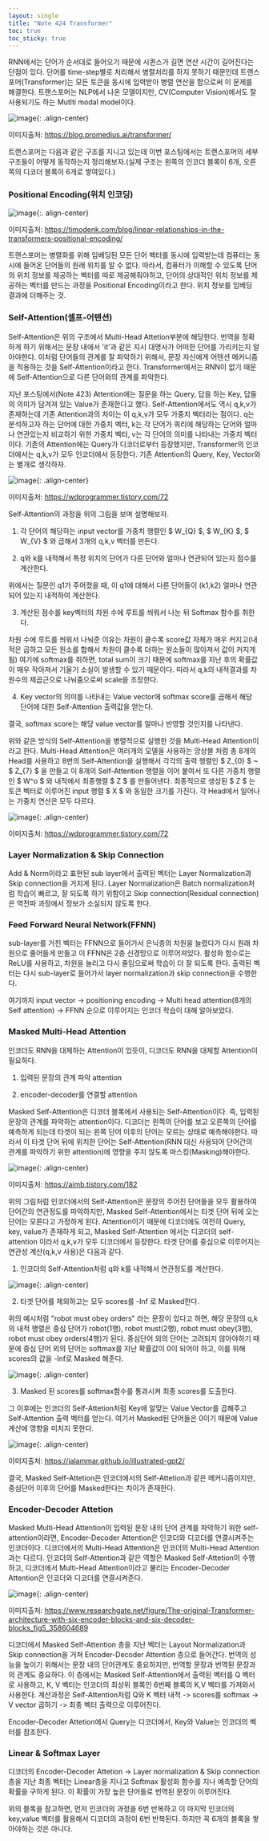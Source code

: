 ```yaml
---
layout: single
title: "Note 424 Transformer"
toc: true
toc_sticky: true
---
```


RNN에서는 단어가 순서대로 들어오기 때문에 시퀸스가 길면 연산 시간이 길어진다는 단점이 있다. 단어를 time-step별로 처리해서 병렬처리를 하지 못하기 때문인데 트랜스포머(Transformer)는
모든 토큰을 동시에 입력받아 병렬 연산을 함으로써 이 문제를 해결한다. 트랜스포머는 NLP에서 나온 모델이지만, CV(Computer Vision)에서도 잘 사용되기도 하는 Mutlti modal model이다.

![image](https://user-images.githubusercontent.com/97672187/167523948-5f1751a7-7008-4f2b-808a-94f200cf790c.png){: .align-center}

이미지출처: https://blog.promedius.ai/transformer/

트랜스포머는 다음과 같은 구조를 지니고 있는데 이번 포스팅에서는 트랜스포머의 세부 구조들이 어떻게 동작하는지 정리해보자.(실제 구조는 왼쪽의 인코더 블록이 6개, 
오른쪽의 디코더 블록이 6개로 쌓여있다.)

### Positional Encoding(위치 인코딩)

![image](https://user-images.githubusercontent.com/97672187/167524104-618f964d-33b8-4ba8-a83a-83959e0d5706.png){:. align-center}

이미지출처: https://timodenk.com/blog/linear-relationships-in-the-transformers-positional-encoding/

트랜스포머는 병렬화를 위해 임베딩된 모든 단어 벡터를 동시에 입력받는데 컴퓨터는 동시에 들어온 단어들의 원래 위치를 알 수 없다. 따라서, 컴퓨터가 이해할 수 있도록 단어의 위치 정보를
제공하는 벡터를 따로 제공해줘야하고, 단어의 상대적인 위치 정보를 제공하는 벡터를 만드는 과정을 Positional Encoding이라고 한다. 위치 정보를 임베딩 결과에 더해주는 것.

### Self-Attention(셀프-어텐션)
Self-Attention은 위의 구조에서 Multi-Head Attetion부분에 해당한다. 번역을 정확하게 하기 위해서는 문장 내에서 'it'과 같은 지시 대명사가 어떠한 단어를 가리키는지 알아야한다. 이처럼
단어들의 관계를 잘 파악하기 위해서, 문장 자신에게 어텐션 메커니즘을 적용하는 것을 Self-Attention이라고 한다. Transformer에서는 RNN이 없기 때문에 Self-Attention으로 
다른 단어와의 관계를 파악한다.

지난 포스팅에서(Note 423) Attention에는 질문을 하는 Query, 답을 하는 Key, 답들의 의미가 담겨져 있는 Value가 존재한다고 했다. Self-Attention에서도 역시 q,k,v가 존재하는데
기존 Attention과의 차이는 이 q,k,v가 모두 가중치 벡터라는 점이다. q는 분석하고자 하는 단어에 대한 가중치 벡터, k는 각 단어가 쿼리에 해당하는 단어와 얼마나 연관있는지 비교하기
위한 가중치 벡터, v는 각 단어의 의미를 나타내는 가중치 벡터이다. 기존의 Attention에는 Query가 디코더로부터 등장했지만, Transformer의 인코더에서는 q,k,v가 모두 인코더에서 등장한다. 기존 Attention의 Query, Key, Vector와는 별개로 생각하자.

![image](https://user-images.githubusercontent.com/97672187/167525285-ab215251-ca38-44be-8085-253fd0d19501.png){: .align-center}

이미지출처: https://wdprogrammer.tistory.com/72

Self-Attention의 과정을 위의 그림을 보며 설명해보자.

1) 각 단어의 해당하는 input vector를 가중치 행렬인 $ W_{Q} $, $ W_{K} $, $ W_{V} $ 와 곱해서 3개의 q,k,v 벡터를 만든다.

2) q와 k를 내적해서 특정 위치의 단어가 다른 단어와 얼마나 연관되어 있는지 점수를 계산한다.

위에서는 질문인 q1가 주어졌을 때, 이 q1에 대해서 다른 단어들이 (k1,k2) 얼마나 연관되어 있는지 내적하여 계산한다.

3) 계산된 점수를 key벡터의 차원 수에 루트를 씌워서 나눈 뒤 Softmax 함수를 취한다.

차원 수에 루트를 씌워서 나눠준 이유는 차원이 클수록 score값 자체가 매우 커지고(내적은 곱하고 모든 원소를 합해서 차원이 클수록 더하는 원소들이 많아져서 값이 커지게 됨) 여기에 softmax를 취하면, 
total sum이 크기 때문에 softmax를 지난 후의 확률값이 매우 작아져서 기울기 소실이 발생할 수 있기 때문이다. 따라서 q,k의 내적결과를 차원수의 제곱근으로 나눠줌으로써 scale을 조정한다.

4) Key vector의 의미를 나타내는 Value vector에 softmax score를 곱해서 해당 단어에 대한 Self-Attention 출력값을 얻는다. 

결국, softmax score는 해당 value vector를 얼마나 반영할 것인지를 나타낸다.

위와 같은 방식의 Self-Attention을 병렬적으로 실행한 것을 Multi-Head Attention이라고 한다. Multi-Head Attention은 여러개의 모델을 사용하는 앙상블 처럼 
총 8개의 Head를 사용하고 8번의 Self-Attention을 실행해서 각각의 출력 행렬인 $ Z_{0} $ ~ $ Z_{7} $ 을 만들고 이 8개의 Self-Attention 행렬을 이어 붙여서 또 다른 가중치 행렬인 $ W^o $ 와 내적에서 최종행렬 $ Z $ 를 만들어낸다. 최종적으로
생성된 $ Z $ 는 토큰 벡터로 이루어진 input 행렬 $ X $ 와 동일한 크기를 가진다. 각 Head에서 일어나는 가중치 연산은 모두 다르다.

![image](https://user-images.githubusercontent.com/97672187/167526656-81887995-b23c-4955-b502-df880247d2ef.png){: .align-center}

이미지출처: https://wdprogrammer.tistory.com/72

### Layer Normalization & Skip Connection
Add & Norm이라고 표현된 sub layer에서 출력된 벡터는 Layer Normalization과 Skip connection을 거치게 된다. Layer Normalization은 Batch normalization처럼 학습이 빠르고,
잘 되도록 하기 위함이고 Skip connection(Residual connection)은 역전파 과정에서 정보가 소실되지 않도록 한다.

### Feed Forward Neural Network(FFNN)
sub-layer를 거친 벡터는 FFNN으로 들어가서 은닉층의 차원을 늘렸다가 다시 원래 차원으로 줄어들게 만들고 이 FFNN은 2층 신경망으로 이루어져있다. 활성화 함수로는 ReLU를 사용하고, 차원을 늘리고
다시 줄임으로써 학습이 더 잘 되도록 한다. 출력된 벡터는 다시 sub-layer로 들어가서 layer normalization과 skip connection을 수행한다. 

여기까지 input vector -> positioning encoding -> Multi head attention(8개의 Self attention) -> FFNN 순으로 이루어지는 인코더 학습이 대해 알아보았다.

### Masked Multi-Head Attention
인코더도 RNN을 대체하는 Attention이 있듯이, 디코더도 RNN을 대체할 Attention이 필요하다.

1. 입력된 문장의 관계 파악 attention
 
2. encoder-decoder를 연결할 attention

Masked Self-Attention은 디코더 블록에서 사용되는 Self-Attention이다. 즉, 입력된 문장의 관계를 파악하는 attention이다. 디코더는 왼쪽의 단어를 보고 오른쪽의 단어를 예측하게 되는데 타겟이 되는 왼쪽 단어 이후의 단어는
모르는 상태로 예측해야한다. 따라서 이 타겟 단어 뒤에 위치한 단어는 Self-Attention(RNN 대신 사용되어 단어간의 관계를 파악하기 위한 attention)에 영향을 주지 않도록 마스킹(Masking)해야한다.

![image](https://user-images.githubusercontent.com/97672187/167809303-8c04510c-630d-4299-bd6e-ea17fd484558.png){: .align-center}

이미지출처: https://aimb.tistory.com/182

위의 그림처럼 인코더에서의 Self-Attention은 문장의 주어진 단어들을 모두 활용하여 단어간의 연관정도를 파악하지만, Masked Self-Attention에서는 타겟 단어 뒤에 오는 단어는
모른다고 가정하게 된다. Attention이기 때문에 디코더에도 여전히 Query, key, value가 존재하게 되고, Masked Self-Attention 에서는 디코더의 self-attention 이라서 q,k,v가
모두 디코더에서 등장한다. 타겟 단어를 중심으로 이루어지는 연관성 계산(q,k,v 사용)은 다음과 같다.

1) 인코더의 Self-Attention처럼 q와 k를 내적해서 연관정도를 계산한다.

![image](https://user-images.githubusercontent.com/97672187/167540720-a654be69-e2a9-49e1-bf1b-f05d0ad8efb7.png){: .align-center}

2) 타겟 단어를 제외하고는 모두 scores를 -Inf 로 Masked한다.

위의 예시처럼 "robot must obey orders" 라는 문장이 있다고 하면, 해당 문장의 q,k의 내적 행렬은 중심 단어가 robot(1행), robot must(2행), robot must obey(3행), robot must obey orders(4행)가 된다. 중심단어 외의 단어는 고려되지 않아야하기 때문에 중심 단어 외의 단어는 softmax를 지난 확률값이 0이 되어야 하고, 이를 위해 scores의 값을 -Inf로 Masked 해준다.

![image](https://user-images.githubusercontent.com/97672187/167541256-2101e843-5f6a-4ee3-b737-acdcc8ce937e.png){: .align-center}

3) Masked 된 scores를 softmax함수를 통과시켜 최종 scores를 도출한다.

그 이후에는 인코더의 Self-Attetion처럼 Key에 알맞는 Value Vector를 곱해주고 Self-Attention 출력 벡터를 얻는다. 여기서 Masked된 단어들은 0이기 때문에 Value 계산에 영향을 미치지 못한다.

![image](https://user-images.githubusercontent.com/97672187/167541315-6fb8c1bc-f9c7-4633-a85a-8699882f5997.png){: .align-center}

이미지출처: https://jalammar.github.io/illustrated-gpt2/

결국, Masked Self-Attetion은 인코더에서의 Self-Attetion과 같은 메커니즘이지만, 중심단어 이후의 단어를 Masked한다는 차이가 존재한다.

### Encoder-Decoder Attetion
Masked Multi-Head Attention이 입력된 문장 내의 단어 관계를 파악하기 위한 self-attention이라면, Encoder-Decoder Attention은 인코더와 디코더를 연결시켜주는 인코더이다.
디코더에서의 Multi-Head Attention은 인코더의 Multi-Head Attention과는 다르다. 인코더의 Self-Attention과 같은 역할은 Masked Self-Attetion이 수행하고, 디코더에서 Multi-Head
Attention이라고 불리는 Encoder-Decoder Attention은 인코더와 디코더를 연결시켜준다.

![image](https://user-images.githubusercontent.com/97672187/167543436-7a207356-0a98-400d-a3ef-7898e861d81b.png){: .align-center}

이미지출처: https://www.researchgate.net/figure/The-original-Transformer-architecture-with-six-encoder-blocks-and-six-decoder-blocks_fig5_358604689

디코더에서 Masked Self-Attention 층을 지난 벡터는 Layout Normalization과 Skip connection을 거쳐 Encoder-Decoder Attention 층으로 들어간다. 번역의 성능을 높이기 위해서는
문장 내의 단어관계도 중요하지만, 번역할 문장과 번역된 문장과의 관계도 중요하다. 이 층에서는 Masked Self-Attention에서 출력된 벡터를 Q 벡터로 사용하고, K, V 벡터는 인코더의
최상위 블록인 6번째 블록의 K,V 벡터를 가져와서 사용한다. 계산과정은 Self-Attention처럼 Q와 K 벡터 내적 -> scores를 softmax -> V vector 곱하기 -> 최종 벡터 출력으로 이루어진다.

Encoder-Decoder Attetion에서 Query는 디코더에서, Key와 Value는 인코더의 벡터를 참조한다.

### Linear & Softmax Layer
디코더의 Encoder-Decoder Attetion -> Layer normalization & Skip connection 층을 지난 최종 벡터는 Linear층을 지나고 Softmax 활성화 함수를 지나 예측할 단어의 확률을 구하게 된다.
이 확률이 가장 높은 단어들로 번역된 문장이 이루어진다.

위의 블록을 참고하면, 먼저 인코더의 과정을 6번 반복하고 이 마지막 인코더의 key,value 벡터를 활용해서 디코더의 과정이 6번 반복된다. 하지만 꼭 6개의 블록을 쌓아야하는 것은 아니다.




